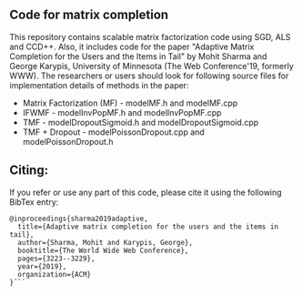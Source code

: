 ## Code for matrix completion
This repository contains scalable matrix factorization code using SGD, ALS and CCD++. Also, it includes code for the paper "Adaptive Matrix Completion for the Users and the Items in Tail" by Mohit Sharma and George Karypis, University of Minnesota (The Web Conference'19, formerly WWW). The researchers or users should look for following source files for implementation details of methods in the paper:

* Matrix Factorization (MF) - modelMF.h and modelMF.cpp
* IFWMF - modelInvPopMF.h and modelInvPopMF.cpp
* TMF - modelDropoutSigmoid.h and modelDropoutSigmoid.cpp
* TMF + Dropout - modelPoissonDropout.cpp and modelPoissonDropout.h


## Citing:
If you refer or use any part of this code, please cite it using the following BibTex entry:
```
@inproceedings{sharma2019adaptive,
  title={Adaptive matrix completion for the users and the items in tail},
  author={Sharma, Mohit and Karypis, George},
  booktitle={The World Wide Web Conference},
  pages={3223--3229},
  year={2019},
  organization={ACM}
}```
